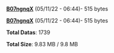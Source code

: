 [**B07ngnqX**](/data/B07ngnqX.txt) (05/11/22 - 06:44)- 515 bytes

[**B07ngnqX**](/data/B07ngnqX.txt) (05/11/22 - 06:44)- 515 bytes

**Total Datas**: 1739

**Total Size**: 9.83 MB / 9.8 MB